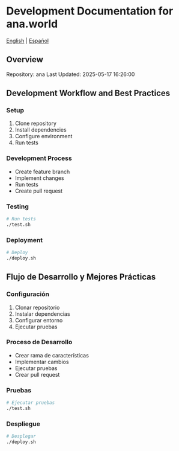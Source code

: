 # Development Documentation for ana.world

[English](#english) | [Español](#español)

## Overview
Repository: ana
Last Updated: 2025-05-17 16:26:00

<a name="english"></a>
## Development Workflow and Best Practices

### Setup
1. Clone repository
2. Install dependencies
3. Configure environment
4. Run tests

### Development Process
- Create feature branch
- Implement changes
- Run tests
- Create pull request

### Testing
```bash
# Run tests
./test.sh
```

### Deployment
```bash
# Deploy
./deploy.sh
```

<a name="español"></a>
## Flujo de Desarrollo y Mejores Prácticas

### Configuración
1. Clonar repositorio
2. Instalar dependencias
3. Configurar entorno
4. Ejecutar pruebas

### Proceso de Desarrollo
- Crear rama de características
- Implementar cambios
- Ejecutar pruebas
- Crear pull request

### Pruebas
```bash
# Ejecutar pruebas
./test.sh
```

### Despliegue
```bash
# Desplegar
./deploy.sh
```
